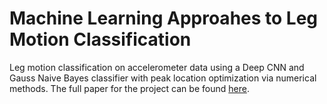 # Machine Learning Approahes to Leg Motion Classification

Leg motion classification on accelerometer data using a Deep CNN and Gauss Naive Bayes classifier with peak location optimization via numerical methods. The full paper for the project can be found [here](https://docs.google.com/document/d/1hRtFJXvui68OaMTTCuOmjyEMTuI2c21x6Eh6PublQPQ/edit?usp=sharing).

